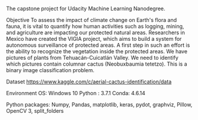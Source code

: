 The capstone project for Udacity Machine Learning Nanodegree. 

Objective
To assess the impact of climate change on Earth's flora and fauna, it is vital to quantify how
human activities such as logging, mining, and agriculture are impacting our protected natural
areas. Researchers in Mexico have created the VIGIA project, which aims to build a system for
autonomous surveillance of protected areas. A first step in such an effort is the ability to
recognize the vegetation inside the protected areas.
We have pictures of plants from Tehuacán-Cuicatlán Valley. We need to identify which pictures
contain columnar cactus (Neobuxbaumia tetetzo). This is a binary image classification problem.

Dataset
https://www.kaggle.com/c/aerial-cactus-identification/data

Environment
OS: Windows 10
Python : 3.7.1
Conda: 4.6.14

Python packages: Numpy, Pandas, matplotlib, keras, pydot, graphviz, Pillow, OpenCV 3, split_folders
